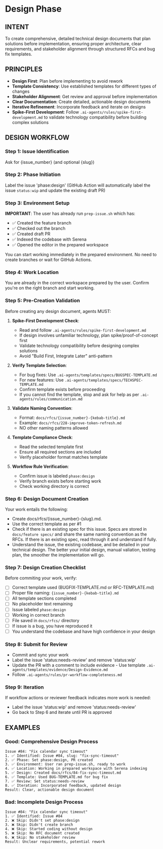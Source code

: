 # Design Phase

## INTENT
To create comprehensive, detailed technical design documents that plan solutions before implementation, ensuring proper architecture, clear requirements, and stakeholder alignment through structured RFCs and bug fix templates.

## PRINCIPLES
- **Design First**: Plan before implementing to avoid rework
- **Template Consistency**: Use established templates for different types of changes
- **Stakeholder Alignment**: Get review and approval before implementation
- **Clear Documentation**: Create detailed, actionable design documents
- **Iterative Refinement**: Incorporate feedback and iterate on designs
- **Spike-First Development**: Follow `.ai-agents/rules/spike-first-development.md` to validate technology compatibility before building complex solutions

## DESIGN WORKFLOW

### Step 1: Issue Identification
Ask for {issue_number} (and optional {slug})
### Step 2: Phase Initiation
Label the issue 'phase:design' (GitHub Action will automatically label the issue `status:wip` and update the existing draft PR)

### Step 3: Environment Setup
**IMPORTANT**: The user has already run `prep-issue.sh` which has:
- ✅ Created the feature branch
- ✅ Checked out the branch
- ✅ Created draft PR
- ✅ Indexed the codebase with Serena
- ✅ Opened the editor in the prepared workspace

You can start working immediately in the prepared environment. No need to create branches or wait for GitHub Actions.

### Step 4: Work Location
You are already in the correct workspace prepared by the user. Confirm you're on the right branch and start working.

### Step 5: Pre-Creation Validation
Before creating any design document, agents MUST:

1. **Spike-First Development Check**:
   - Read and follow `.ai-agents/rules/spike-first-development.md`
   - If design involves unfamiliar technology, plan spike/proof-of-concept first
   - Validate technology compatibility before designing complex solutions
   - Avoid "Build First, Integrate Later" anti-pattern

2. **Verify Template Selection**:
   - For bug fixes: Use `.ai-agents/templates/specs/BUGSPEC-TEMPLATE.md`
   - For new features: Use `.ai-agents/templates/specs/TECHSPEC-TEMPLATE.md`
   - Confirm template exists before proceeding
   - If you cannot find the template, stop and ask for help as per `.ai-agents/rules/communication.md`

3. **Validate Naming Convention**:
   - Format: `docs/rfcs/{issue_number}-{kebab-title}.md`
   - Example: `docs/rfcs/228-improve-token-refresh.md`
   - NO other naming patterns allowed

4. **Template Compliance Check**:
   - Read the selected template first
   - Ensure all required sections are included
   - Verify placeholder format matches template

5. **Workflow Rule Verification**:
   - Confirm issue is labeled `phase:design`
   - Verify branch exists before starting work
   - Check working directory is correct

### Step 6: Design Document Creation
Your work entails the following:
- Create docs/rfcs/{issue_number}-{slug}.md.  
- Use the correct template as per #1
- Check if there is an existing spec for  this issue. Specs are stored in `docs/feature specs/` and share the same naming convention as the RFCs. If there is an existing spec, read through it and understand if fully.
- Understand the issue, the existing codebase, and be detailed in your technical design. The better your initial design, manual valiation, testing plan, the smoother the implementation will go.


### Step 7: Design Creation Checklist
Before commiting your work, verify:
- [ ] Correct template used (BUGFIX-TEMPLATE.md or RFC-TEMPLATE.md)
- [ ] Proper file naming: `{issue_number}-{kebab-title}.md`
- [ ] All template sections completed
- [ ] No placeholder text remaining
- [ ] Issue labeled `phase:design`
- [ ] Working in correct branch
- [ ] File saved in `docs/rfcs/` directory
- [ ] If issue is a bug, you have reproduced it
- [ ] You understand the codebase and have high confidence in your design

### Step 8: Submit for Review
- Commit and sync your work
- Label the issue 'status:needs-review' and remove 'status:wip'
- Update the PR with a comment to include evidence - Use template `.ai-agents/templates/evidence/Design-Evidence.md`
- Follow `.ai-agents/rules/pr-workflow-completeness.md`

### Step 9: Iteration
If workflow actions or reviewer feedback indicates more work is needed:
- Label the issue 'status:wip' and remove 'status:needs-review'
- Go back to Step 6 and iterate until PR is approved

## EXAMPLES

### Good: Comprehensive Design Process
```
Issue #84: "Fix calendar sync timeout"
1. ✅ Identified: Issue #84, slug: "fix-sync-timeout"
2. ✅ Phase: Set phase:design, PR created
3. ✅ Environment: User ran prep-issue.sh, ready to work
4. ✅ Location: Working in prepared workspace with Serena indexing
5. ✅ Design: Created docs/rfcs/84-fix-sync-timeout.md
6. ✅ Template: Used BUG-TEMPLATE.md for bug fix
7. ✅ Review: Set status:needs-review
8. ✅ Iteration: Incorporated feedback, updated design
Result: Clear, actionable design document
```

### Bad: Incomplete Design Process
```
Issue #84: "Fix calendar sync timeout"
1. ✅ Identified: Issue #84
2. ❌ Skip: Didn't set phase:design
3. ❌ Skip: Didn't create branch
4. ❌ Skip: Started coding without design
5. ❌ Skip: No RFC document created
6. ❌ Skip: No stakeholder review
Result: Unclear requirements, potential rework
```